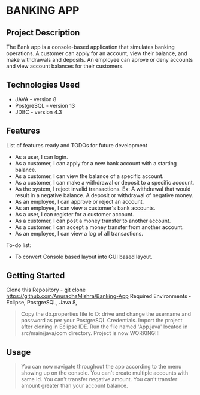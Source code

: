 # BANKING APP

## Project Description

The Bank app is a console-based application that simulates banking operations. A customer can apply for an account, view their balance, and make withdrawals and deposits. An employee can aprove or deny accounts and view account balances for their customers.

## Technologies Used

* JAVA - version 8
* PostgreSQL - version 13
* JDBC - version 4.3

## Features

List of features ready and TODOs for future development
* As a user, I can login. 
* As a customer, I can apply for a new bank account with a starting balance. 
* As a customer, I can view the balance of a specific account.
* As a customer, I can make a withdrawal or deposit to a specific account. 
* As the system, I reject invalid transactions.  Ex: A withdrawal that would result in a negative balance. A deposit or withdrawal of negative money. 
* As an employee, I can approve or reject an account. 
* As an employee, I can view a customer's bank accounts. 
* As a user, I can register for a customer account. 
* As a customer, I can post a money transfer to another account. 
* As a customer, I can accept a money transfer from another account. 
* As an employee, I can view a log of all transactions.

To-do list:
* To convert Console based layout into GUI based layout.

## Getting Started
  
Clone this Repository - git clone https://github.com/AnuradhaMishra/Banking-App
Required Environments - Eclipse, PostgreSQL, Java 8, 

> Copy the db.properties file to D: drive and change the username and password as per your PostgreSQL Credentials.
> Import the project after cloning in Eclipse IDE.
> Run the file named 'App.java' located in src/main/java/com directory.
> Project is now WORKING!!!


## Usage

> You can now navigate throughout the app according to the menu showing up on the console.
> You can't create multiple accounts with same Id.
> You can't transfer negative amount.
> You can't transfer amount greater than your account balance.

